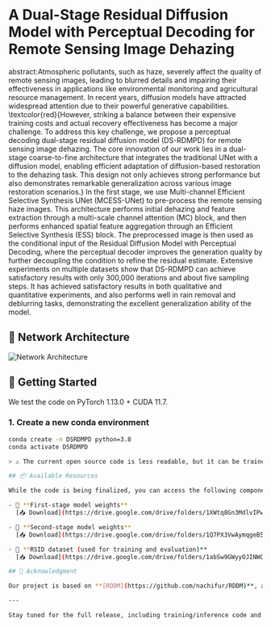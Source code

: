 # A Dual-Stage Residual Diffusion Model with Perceptual Decoding for Remote Sensing Image Dehazing

abstract:Atmospheric pollutants, such as haze, severely affect the quality of remote sensing images, leading to blurred details and impairing their effectiveness in applications like environmental monitoring and agricultural resource management. In recent years, diffusion models have attracted widespread attention due to their powerful generative capabilities. \textcolor{red}{However, striking a balance between their expensive training costs and actual recovery effectiveness has become a major challenge. To address this key challenge, we propose a perceptual decoding dual-stage residual diffusion model (DS-RDMPD) for remote sensing image dehazing. The core innovation of our work lies in a dual-stage coarse-to-fine architecture that integrates the traditional UNet with a diffusion model, enabling efficient adaptation of diffusion-based restoration to the dehazing task. This design not only achieves strong performance but also demonstrates remarkable generalization across various image restoration scenarios.}
In the first stage, we use Multi-channel Efficient Selective Synthesis UNet (MCESS-UNet) to pre-process the remote sensing haze images. This architecture performs initial dehazing and feature extraction through a multi-scale channel attention (MC) block, and then performs enhanced spatial feature aggregation through an Efficient Selective Synthesis (ESS) block. The preprocessed image is then used as the conditional input of the Residual Diffusion Model with Perceptual Decoding, where the perceptual decoder improves the generation quality by further decoupling the condition to refine the residual estimate.
Extensive experiments on multiple datasets show that DS-RDMPD can achieve satisfactory results with only 300,000 iterations and about five sampling steps. It has achieved satisfactory results in both qualitative and quantitative experiments, and also performs well in rain removal and deblurring tasks, demonstrating the excellent generalization ability of the model.

## 🧠 Network Architecture

![Network Architecture]()

## 🚀 Getting Started

We test the code on PyTorch 1.13.0 + CUDA 11.7.


### 1. Create a new conda environment
```bash
conda create -n DSRDMPD python=3.8
conda activate DSRDMPD

> ⚠️ The current open source code is less readable, but it can be trained and tested. You only need to modify the path. Note: modify the key image size parameters. We are currently accelerating the compilation of a more readable version.

## 📦 Available Resources

While the code is being finalized, you can access the following components:

- 🔹 **First-stage model weights**  
  [📥 Download](https://drive.google.com/drive/folders/1XWtq8Gn3MdlvIPw7_S750vFG7iy634AQ?usp=drive_link)

- 🔹 **Second-stage model weights**  
  [📥 Download](https://drive.google.com/drive/folders/1Q7PX3VwAymqgeB5IXvYIG3o7mdv3cFez?usp=drive_link)

- 🔹 **RSID dataset (used for training and evaluation)**  
  [📥 Download](https://drive.google.com/drive/folders/1abSw9GWyyOJINWCRNHBUoJBBw3FCttaS?usp=drive_link)

## 🙏 Acknowledgment

Our project is based on **[RDDM](https://github.com/nachifur/RDDM)**, and we are very grateful for this excellent work. Their contributions laid the foundation for our advancements in diffusion-based remote sensing image restoration.

---

Stay tuned for the full release, including training/inference code and detailed documentation. If you have any questions, please feel free to contact us at 3089777698qq.com
